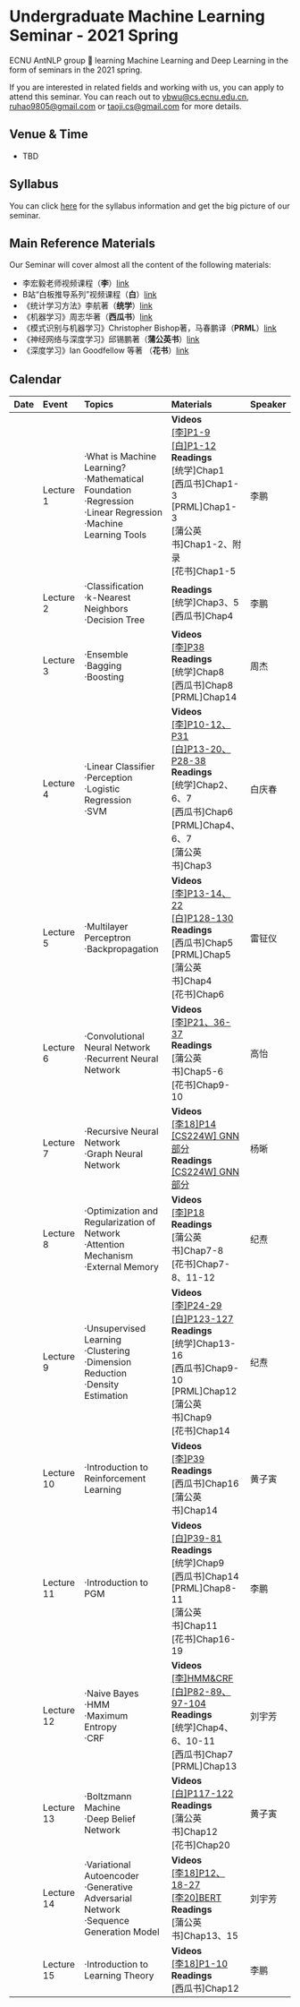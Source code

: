 # Undergraduate Machine Learning Seminar - 2021 Spring


ECNU AntNLP group 🐜 learning Machine Learning and Deep Learning in the form of seminars in the 2021 spring.

If you are interested in related fields and working with us, you can apply to attend this seminar. You can reach out to ybwu@cs.ecnu.edu.cn, ruhao9805@gmail.com or taoji.cs@gmail.com for more details.



## Venue & Time
- TBD


## Syllabus
You can click [here](./syllabus.md) for the syllabus information and get the big picture of our seminar.



## Main Reference Materials

Our Seminar will cover almost all the content of the following materials:

- 李宏毅老师视频课程（**李**）[link](https://speech.ee.ntu.edu.tw/~tlkagk/)
- B站“白板推导系列”视频课程（**白**）[link](https://www.bilibili.com/video/BV1aE411o7qd?p=6)
- 《统计学习方法》李航著（**统学**）[link](https://book.douban.com/subject/33437381/)
- 《机器学习》周志华著（**西瓜书**）[link](https://book.douban.com/subject/26708119/)
- 《模式识别与机器学习》Christopher Bishop著，马春鹏译（**PRML**）[link](https://book.douban.com/subject/2061116/)
- 《神经网络与深度学习》邱锡鹏著（**蒲公英书**）[link](https://nndl.github.io/)
- 《深度学习》Ian Goodfellow 等著 （**花书**）[link](https://www.deeplearningbook.org/)





## Calendar

| Date|  Event   |    Topics | Materials | Speaker |
| :-- | :-------- | :-------- | :---- | :--- |
|| Lecture 1  | ·What is Machine Learning?<br>·Mathematical Foundation<br>·Regression<br>·Linear Regression<br>·Machine Learning Tools   |**Videos**<br> [[李]P1-9](https://www.bilibili.com/video/BV13x411v7US?from=search&seid=3055615304013256096)<br>[[白]P1-12](https://www.bilibili.com/video/BV1aE411o7qd?from=search&seid=5348039664676221956)<br>**Readings** <br> [统学]Chap1<br>[西瓜书]Chap1-3<br>[PRML]Chap1-3<br>[蒲公英书]Chap1-2、附录<br>[花书]Chap1-5  | 李鹏 |
|| Lecture 2  |·Classification<br>·k-Nearest Neighbors<br>·Decision Tree   |**Readings**<br>[统学]Chap3、5<br>[西瓜书]Chap4    | 李鹏 |  
|| Lecture 3  | ·Ensemble<br>·Bagging<br>·Boosting    |**Videos**<br>[[李]P38](https://www.bilibili.com/video/BV13x411v7US?p=38)<br>**Readings**<br>[统学]Chap8<br>[西瓜书]Chap8<br>[PRML]Chap14   |  周杰|  
||Lecture 4 |·Linear Classifier<br>·Perception<br>·Logistic Regression<br>·SVM |**Videos**<br>[[李]P10-12、P31](https://www.bilibili.com/video/BV13x411v7US?p=10)<br>[[白]P13-20、P28-38](https://www.bilibili.com/video/BV1aE411o7qd?p=13)<br>**Readings**<br>[统学]Chap2、6、7<br>[西瓜书]Chap6<br>[PRML]Chap4、6、7<br>[蒲公英书]Chap3| 白庆春|
||Lecture 5 |·Multilayer Perceptron<br>·Backpropagation |**Videos**<br>[[李]P13-14、22](https://www.bilibili.com/video/BV13x411v7US?p=13)<br>[[白]P128-130](https://www.bilibili.com/video/BV1aE411o7qd?p=128)<br>**Readings**<br>[西瓜书]Chap5<br>[PRML]Chap5<br>[蒲公英书]Chap4<br>[花书]Chap6| 雷钲仪|
||Lecture 6 |·Convolutional Neural Network<br>·Recurrent Neural Network  |**Videos**<br>[[李]P21、36-37](https://www.bilibili.com/video/BV13x411v7US?p=21)<br>**Readings**<br>[蒲公英书]Chap5-6<br>[花书]Chap9-10|高怡 |
||Lecture 7|·Recursive Neural Network<br>·Graph Neural Network |**Videos**<br>[[李18]P14](https://www.bilibili.com/video/BV1gt411U7tX?p=14)<br>[[CS224W] GNN部分](https://www.bilibili.com/video/BV1jE41177A4?p=10)<br>**Readings**<br>[[CS224W] GNN部分](http://web.stanford.edu/class/cs224w/index.html#schedule) | 杨晰|
||Lecture 8|·Optimization and Regularization of Network<br>·Attention Mechanism<br>·External Memory |**Videos**<br>[[李]P18](https://www.bilibili.com/video/BV13x411v7US?p=18)<br>**Readings**<br>[蒲公英书]Chap7-8<br>[花书]Chap7-8、11-12 | 纪焘|
||Lecture 9|·Unsupervised Learning<br>·Clustering<br>·Dimension Reduction<br>·Density Estimation |**Videos**<br>[[李]P24-29](https://www.bilibili.com/video/BV13x411v7US?p=24)<br>[[白]P123-127](https://www.bilibili.com/video/BV1aE411o7qd?p=123)<br>**Readings**<br>[统学]Chap13-16<br>[西瓜书]Chap9-10<br>[PRML]Chap12<br>[蒲公英书]Chap9<br>[花书]Chap14|纪焘 |
||Lecture 10 |·Introduction to Reinforcement Learning |**Videos**<br>[[李]P39](https://www.bilibili.com/video/BV13x411v7US?p=39)<br>**Readings**<br>[西瓜书]Chap16<br>[蒲公英书]Chap14 | 黄子寅|
||Lecture 11 |·Introduction to PGM |**Videos**<br>[[白]P39-81](https://www.bilibili.com/video/BV1aE411o7qd?p=39)<br>**Readings**<br>[统学]Chap9<br>[西瓜书]Chap14<br>[PRML]Chap8-11<br>[蒲公英书]Chap11<br>[花书]Chap16-19| 李鹏|
||Lecture 12 |·Naive Bayes<br>·HMM<br>·Maximum Entropy<br>·CRF |**Videos**<br>[[李]HMM&CRF](https://www.bilibili.com/video/BV1zJ411575b?from=search&seid=7199918413166459805)<br>[[白]P82-89、97-104](https://www.bilibili.com/video/BV1aE411o7qd?p=82)<br>**Readings**<br>[统学]Chap4、6、10-11<br>[西瓜书]Chap7<br>[PRML]Chap13 | 刘宇芳|
||Lecture 13 |·Boltzmann Machine<br>·Deep Belief Network|**Videos**<br>[[白]P117-122](https://www.bilibili.com/video/BV1aE411o7qd?p=117)<br>**Readings**<br>[蒲公英书]Chap12<br>[花书]Chap20| 黄子寅|
||Lecture 14 |·Variational Autoencoder<br>·Generative Adversarial Network<br>·Sequence Generation Model|**Videos**<br>[[李18]P12、18-27](https://www.bilibili.com/video/BV1gt411U7tX?p=12)<br>[[李20]BERT](https://www.bilibili.com/video/BV1JE411g7XF?p=63)<br>**Readings**<br>[蒲公英书]Chap13、15| 刘宇芳|
||Lecture 15 |·Introduction to Learning Theory|**Videos**<br>[[李18]P1-10](https://www.bilibili.com/video/BV1gt411U7tX?p=1)<br>**Readings**<br>[西瓜书]Chap12 | 李鹏|


